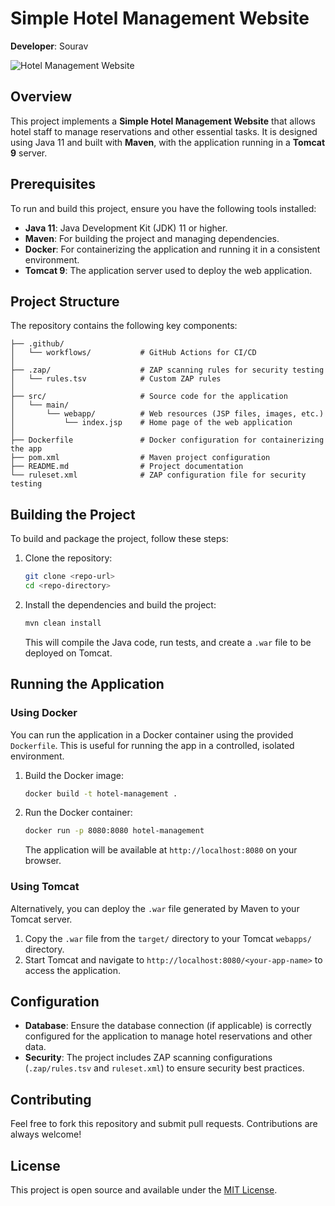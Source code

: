 
# Simple Hotel Management Website

**Developer**: Sourav

![Hotel Management Website](https://github.com/user-attachments/assets/197f4e7b-e727-4068-840f-a5ba6a866dc7)

## Overview
This project implements a **Simple Hotel Management Website** that allows hotel staff to manage reservations and other essential tasks. It is designed using Java 11 and built with **Maven**, with the application running in a **Tomcat 9** server. 

## Prerequisites
To run and build this project, ensure you have the following tools installed:

- **Java 11**: Java Development Kit (JDK) 11 or higher.
- **Maven**: For building the project and managing dependencies.
- **Docker**: For containerizing the application and running it in a consistent environment.
- **Tomcat 9**: The application server used to deploy the web application.

## Project Structure

The repository contains the following key components:

```
├── .github/
│   └── workflows/           # GitHub Actions for CI/CD
│
├── .zap/                    # ZAP scanning rules for security testing
│   └── rules.tsv            # Custom ZAP rules
│
├── src/                     # Source code for the application
│   └── main/
│       └── webapp/          # Web resources (JSP files, images, etc.)
│           └── index.jsp    # Home page of the web application
│
├── Dockerfile               # Docker configuration for containerizing the app
├── pom.xml                  # Maven project configuration
├── README.md                # Project documentation
└── ruleset.xml              # ZAP configuration file for security testing
```

## Building the Project

To build and package the project, follow these steps:

1. Clone the repository:

   ```sh
   git clone <repo-url>
   cd <repo-directory>
   ```

2. Install the dependencies and build the project:

   ```sh
   mvn clean install
   ```

   This will compile the Java code, run tests, and create a `.war` file to be deployed on Tomcat.

## Running the Application

### Using Docker

You can run the application in a Docker container using the provided `Dockerfile`. This is useful for running the app in a controlled, isolated environment.

1. Build the Docker image:

   ```sh
   docker build -t hotel-management .
   ```

2. Run the Docker container:

   ```sh
   docker run -p 8080:8080 hotel-management
   ```

   The application will be available at `http://localhost:8080` on your browser.

### Using Tomcat

Alternatively, you can deploy the `.war` file generated by Maven to your Tomcat server.

1. Copy the `.war` file from the `target/` directory to your Tomcat `webapps/` directory.
2. Start Tomcat and navigate to `http://localhost:8080/<your-app-name>` to access the application.

## Configuration

- **Database**: Ensure the database connection (if applicable) is correctly configured for the application to manage hotel reservations and other data.
- **Security**: The project includes ZAP scanning configurations (`.zap/rules.tsv` and `ruleset.xml`) to ensure security best practices.

## Contributing

Feel free to fork this repository and submit pull requests. Contributions are always welcome!

## License

This project is open source and available under the [MIT License](LICENSE).
